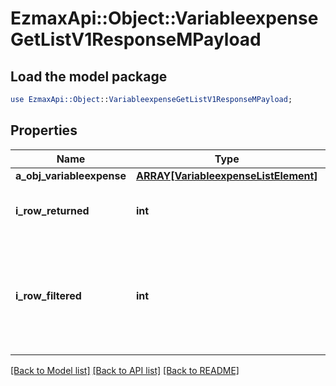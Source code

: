 # EzmaxApi::Object::VariableexpenseGetListV1ResponseMPayload

## Load the model package
```perl
use EzmaxApi::Object::VariableexpenseGetListV1ResponseMPayload;
```

## Properties
Name | Type | Description | Notes
------------ | ------------- | ------------- | -------------
**a_obj_variableexpense** | [**ARRAY[VariableexpenseListElement]**](VariableexpenseListElement.md) |  | 
**i_row_returned** | **int** | The number of rows returned | 
**i_row_filtered** | **int** | The number of rows matching your filters (if any) or the total number of rows | 

[[Back to Model list]](../README.md#documentation-for-models) [[Back to API list]](../README.md#documentation-for-api-endpoints) [[Back to README]](../README.md)


